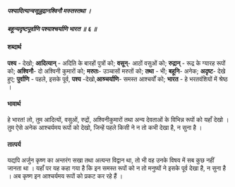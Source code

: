 ##### पश्यादित्यान्वसून्रुद्रानश्विनौ मरुतस्तथा ।
##### बहून्यदृष्टपूर्वाणि पश्याश्चर्याणि भारत ॥ ६ ॥

#### शब्दार्थ

**पश्य** - देखो; **आदित्यान्** - अदिति के बारहों पुत्रों को; **वसून्**- आठों वसुओं को; **रुद्रान्** - रूद्र के ग्यारह रूपों को; **अश्विनौ**- दो अश्विनी कुमारों को; **मरुतः**- उञ्चासों मरुतों को; **तथा** - भी; **बहूनि**- अनेक; **अदृष्ट**- देखे हुए; **पुर्वाणि** - पहले, इसके पूर्व, **पश्य** -देखो,**आश्र्चर्याणि**- समस्त आश्चर्यों को; **भारत** - हे भरतवंशियों में श्रेष्ठ ।

#### भावार्थ

हे भारत! लो, तुम आदित्यों, वसुओं, रुद्रों, अश्विनीकुमारों तथा अन्य देवताओं के विभिन्न रूपों को यहाँ देखो । तुम ऐसे अनेक आश्चर्यमय रूपों को देखो, जिन्हें पहले किसी ने न तो कभी देखा है, न सुना है ।

#### तात्पर्य

यद्यपि अर्जुन कृष्ण का अन्तरंग सखा तथा अत्यन्त विद्वान था, तो भी वह उनके विषय में सब कुछ नहीं जानता था । यहाँ पर यह कहा गया है कि इन समस्त रूपों को न तो मनुष्यों ने इसके पूर्व देखा है, न सुना है । अब कृष्ण इन आश्चर्यमय रूपों को प्रकट कर रहे हैं ।